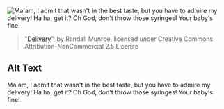 ![Ma'am, I admit that wasn't in the best taste, but you have to admire my delivery!  Ha ha, get it?  Oh God, don't throw those syringes!  Your baby's fine!](https://imgs.xkcd.com/comics/delivery.png)
> "[Delivery](https://xkcd.com/431/)", by Randall Munroe, licensed under Creative Commons Attribution-NonCommercial 2.5 License

## Alt Text
Ma'am, I admit that wasn't in the best taste, but you have to admire my delivery!  Ha ha, get it?  Oh God, don't throw those syringes!  Your baby's fine!
